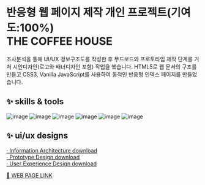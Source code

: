# 반응형 웹 페이지 제작 개인 프로젝트(기여도:100%)<br>THE COFFEE HOUSE
조사분석을 통해 UI/UX 정보구조도를 작성한 후 무드보드와 프로토타입 제작 단계를 거쳐 시안디자인(로고와 배너디자인 포함) 작업을 했습니다. HTML5로 웹 문서의 구조를 만들고 CSS3, Vanilla JavaScript를 사용하여 동적인 반응형 인덱스 페이지를 만들었습니다.
## ✨ skills & tools
![image](https://github.com/songechoi/songechoi.github.io/assets/40445602/0465afaf-7a43-4b7e-9c8b-753c16aeafe0) ![image](https://github.com/songechoi/songechoi.github.io/assets/40445602/ae48c00a-7f64-4875-9855-3b9658cf0b11) ![image](https://github.com/songechoi/songechoi.github.io/assets/40445602/a86748f1-b9f0-42b3-9949-714e29fe8e62) ![image](https://github.com/songechoi/songechoi.github.io/assets/40445602/ede20a49-03f6-4174-8f7f-162aaa8fd23c)
 ![image](https://github.com/songechoi/songechoi.github.io/assets/40445602/d4e7ca95-7ce6-44c8-b8a7-ce4e9b65f0d2) ![image](https://github.com/songechoi/songechoi.github.io/assets/40445602/0010d3cc-a993-4958-9952-af24cd35cab3)

## ✨ ui/ux designs
[· Information Architecture download](https://github.com/songechoi/songechoi.github.io/files/13852879/default.pdf)<br>
[· Prototype Design download](https://github.com/songechoi/songechoi.github.io/files/13852792/default.pdf)<br>
[· User Experience Design download](https://github.com/songechoi/CoffeeHouse/assets/40445602/0c2db90c-1a8c-4b9f-87cd-80715272011a)

[🤝 WEB PAGE LINK](https://songechoi.github.io/index.html)
